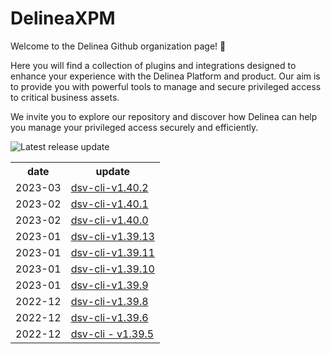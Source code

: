 # DelineaXPM

Welcome to the Delinea Github organization page! 👋

Here you will find a collection of plugins and integrations designed to enhance your experience with the Delinea Platform and product.
Our aim is to provide you with powerful tools to manage and secure privileged access to critical business assets.

We invite you to explore our repository and discover how Delinea can help you manage your privileged access securely and efficiently.

![Latest release update](https://github.com/DelineaXPM/.github/workflows/profile-feed-update/badge.svg)

<table style="width:100%">
  <tr>
    <th>date</th>
    <th>update</th>
  </tr>
<!-- BLOG-POST-LIST:START -->
<tr><td>2023-03</td><td><a href="https://github.com/DelineaXPM/dsv-cli/releases/tag/v1.40.2">dsv-cli-v1.40.2</a></td></tr>
<tr><td>2023-02</td><td><a href="https://github.com/DelineaXPM/dsv-cli/releases/tag/v1.40.1">dsv-cli-v1.40.1</a></td></tr>
<tr><td>2023-02</td><td><a href="https://github.com/DelineaXPM/dsv-cli/releases/tag/v1.40.0">dsv-cli-v1.40.0</a></td></tr>
<tr><td>2023-01</td><td><a href="https://github.com/DelineaXPM/dsv-cli/releases/tag/v1.39.13">dsv-cli-v1.39.13</a></td></tr>
<tr><td>2023-01</td><td><a href="https://github.com/DelineaXPM/dsv-cli/releases/tag/v1.39.11">dsv-cli-v1.39.11</a></td></tr>
<tr><td>2023-01</td><td><a href="https://github.com/DelineaXPM/dsv-cli/releases/tag/v1.39.10">dsv-cli-v1.39.10</a></td></tr>
<tr><td>2023-01</td><td><a href="https://github.com/DelineaXPM/dsv-cli/releases/tag/v1.39.9">dsv-cli-v1.39.9</a></td></tr>
<tr><td>2022-12</td><td><a href="https://github.com/DelineaXPM/dsv-cli/releases/tag/v1.39.8">dsv-cli-v1.39.8</a></td></tr>
<tr><td>2022-12</td><td><a href="https://github.com/DelineaXPM/dsv-cli/releases/tag/v1.39.6">dsv-cli-v1.39.6</a></td></tr>
<tr><td>2022-12</td><td><a href="https://github.com/DelineaXPM/dsv-cli/releases/tag/v1.39.5">dsv-cli - v1.39.5</a></td></tr>

<!-- BLOG-POST-LIST:END -->
</table>
